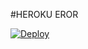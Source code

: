 #HEROKU EROR

[![Deploy](https://www.herokucdn.com/deploy/button.svg)](https://heroku.com/deploy?template=https://github.com/livydev/alan-botz/)
